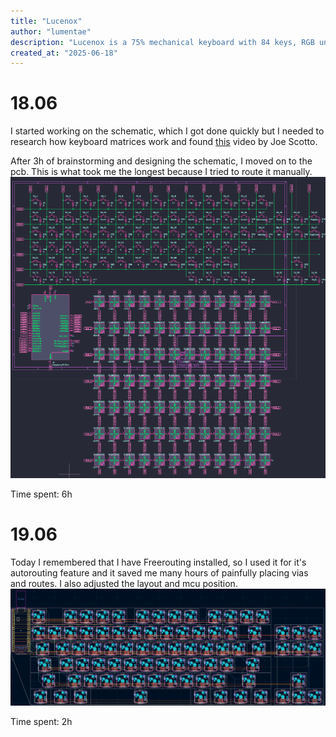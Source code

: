 ```yaml
---
title: "Lucenox"
author: "lumentae"
description: "Lucenox is a 75% mechanical keyboard with 84 keys, RGB underglow, and built for QWERTZ users."
created_at: "2025-06-18"
---
```


# 18.06
I started working on the schematic, which I got done quickly but I needed to research how keyboard matrices work and found [this](https://www.youtube.com/watch?v=7LyziNdFlew) video by Joe Scotto.

After 3h of brainstorming and designing the schematic, I moved on to the pcb.
This is what took me the longest because I tried to route it manually.
![Schematic](media/Schematic.png)

Time spent: 6h

# 19.06
Today I remembered that I have Freerouting installed, so I used it for it's autorouting feature and it saved me many hours of painfully placing vias and routes.
I also adjusted the layout and mcu position.
![PCB](media/PCB.png)

Time spent: 2h